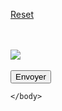 <html>
<head>
 <title>Genesis : Robot parleur (chatterbot, ou chatbot)</title>
 <meta name="viewport" content="width=device-width, initial-scale=1.0, maximum-scale=1.0" />
 <script language="JavaScript">
	window.onload = function() {
   document.getElementById('input').focus();
   document.getElementById('sauveinput').value="";
document.getElementById('input').value="";
	document.getElementById('boutonEnvoyerForm').disabled=true;
   }

   function verifChampUsersay(){
		if(document.getElementById('input').value!=""){
			document.getElementById('boutonEnvoyerForm').disabled=false;
		}else{
			document.getElementById('boutonEnvoyerForm').disabled=true;
		}
   }

//var verif = window.setInterval(validation,10000000);
var verif = window.setInterval(validation,1800000); //toutes les 180sec

function validation()
{
document.getElementById('sauveinput').value=document.getElementById('input').value;
document.getElementById('autorefresh').value="TRUE";
document.getElementById('input').value="";
    document.forms['form_parler'].submit();
}

function envoiemot(mot)
{
document.getElementById('input').value=mot;
    document.forms['form_parler'].submit();
}
</script>
 <link rel="stylesheet" type="text/css" href="defaut.css">
 </head>
 <body>

<a href="chatterbot23.php">Reset</a>
<br>
<br>
<br>
<div id="divCorpsPage">
	<img id="imgVisage" src="intro.gif?1609261681">
	<div id="divEspaceEnhautDesMessages"></div>
	<div id="divZoneMessagesEtEntreeTexte"><div id="divZoneEntreeTexte"><form method="POST" action="chatterbot23.php" id="form_parler"><bR><INPUT NAME="sauveinput" id="sauveinput" TYPE="HIDDEN" ><INPUT NAME="var" value="" id="var" TYPE="HIDDEN" ><INPUT NAME="vartemp" value="" id="vartemp" TYPE="HIDDEN" ><INPUT NAME="cerveau" value="AR.txt" id="cerveau" TYPE="HIDDEN" ><INPUT NAME="vraiesvars" value="" id="vraiesvars" TYPE="HIDDEN" ><INPUT NAME="nom" value="" id="nom" TYPE="HIDDEN" ><INPUT NAME="noreut" value="" id="noreut" TYPE="HIDDEN" ><INPUT NAME="vraiesvars" value="" id="vraiesvars" TYPE="HIDDEN" ><INPUT NAME="premiereOuverturePage" value="non" id="vraiesvars" TYPE="HIDDEN"><INPUT NAME="numUniquePourLog" value="1609261681" id="numUniquePourLog" TYPE="HIDDEN"><INPUT NAME="rappel" value="" id="rappel" TYPE="HIDDEN" ><INPUT NAME="autorefresh" id="autorefresh" TYPE="HIDDEN" value="FALSE"><input type=submit id="boutonEnvoyerForm" value="Envoyer"></div></div>

	</body>
 </html>
